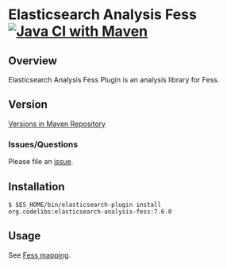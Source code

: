 Elasticsearch Analysis Fess
[![Java CI with Maven](https://github.com/codelibs/elasticsearch-analysis-fess/actions/workflows/maven.yml/badge.svg)](https://github.com/codelibs/elasticsearch-analysis-fess/actions/workflows/maven.yml)
=======================

## Overview

Elasticsearch Analysis Fess Plugin is an analysis library for Fess.

## Version

[Versions in Maven Repository](https://repo1.maven.org/maven2/org/codelibs/elasticsearch-analysis-fess/)

### Issues/Questions

Please file an [issue](https://github.com/codelibs/elasticsearch-analysis-fess/issues "issue").

## Installation

    $ $ES_HOME/bin/elasticsearch-plugin install org.codelibs:elasticsearch-analysis-fess:7.6.0

## Usage

See [Fess mapping](https://github.com/codelibs/fess/blob/master/src/main/resources/fess_indices/fess.json).

